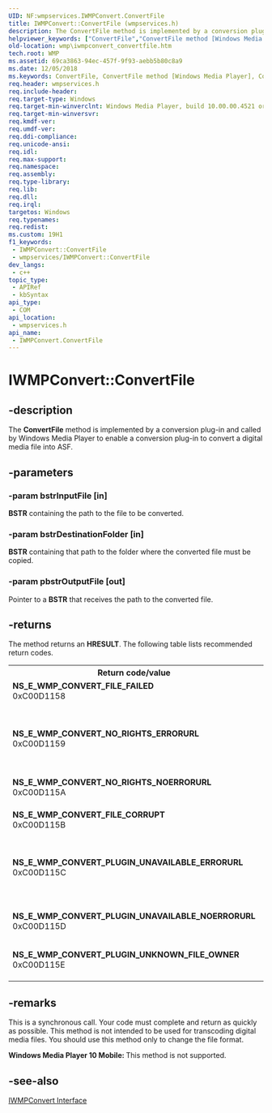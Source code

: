 ```yaml
---
UID: NF:wmpservices.IWMPConvert.ConvertFile
title: IWMPConvert::ConvertFile (wmpservices.h)
description: The ConvertFile method is implemented by a conversion plug-in and called by Windows Media Player to enable a conversion plug-in to convert a digital media file into ASF.
helpviewer_keywords: ["ConvertFile","ConvertFile method [Windows Media Player]","ConvertFile method [Windows Media Player]","IWMPConvert interface","IWMPConvert interface [Windows Media Player]","ConvertFile method","IWMPConvert.ConvertFile","IWMPConvert::ConvertFile","IWMPConvertConvertFile","wmp.iwmpconvert_convertfile","wmpservices/IWMPConvert::ConvertFile"]
old-location: wmp\iwmpconvert_convertfile.htm
tech.root: WMP
ms.assetid: 69ca3863-94ec-457f-9f93-aebb5b80c8a9
ms.date: 12/05/2018
ms.keywords: ConvertFile, ConvertFile method [Windows Media Player], ConvertFile method [Windows Media Player],IWMPConvert interface, IWMPConvert interface [Windows Media Player],ConvertFile method, IWMPConvert.ConvertFile, IWMPConvert::ConvertFile, IWMPConvertConvertFile, wmp.iwmpconvert_convertfile, wmpservices/IWMPConvert::ConvertFile
req.header: wmpservices.h
req.include-header: 
req.target-type: Windows
req.target-min-winverclnt: Windows Media Player, build 10.00.00.4521 or later
req.target-min-winversvr: 
req.kmdf-ver: 
req.umdf-ver: 
req.ddi-compliance: 
req.unicode-ansi: 
req.idl: 
req.max-support: 
req.namespace: 
req.assembly: 
req.type-library: 
req.lib: 
req.dll: 
req.irql: 
targetos: Windows
req.typenames: 
req.redist: 
ms.custom: 19H1
f1_keywords:
 - IWMPConvert::ConvertFile
 - wmpservices/IWMPConvert::ConvertFile
dev_langs:
 - c++
topic_type:
 - APIRef
 - kbSyntax
api_type:
 - COM
api_location:
 - wmpservices.h
api_name:
 - IWMPConvert.ConvertFile
---
```


# IWMPConvert::ConvertFile


## -description

The <b>ConvertFile</b> method is implemented by a conversion plug-in and called by Windows Media Player to enable a conversion plug-in to convert a digital media file into ASF.

## -parameters

### -param bstrInputFile [in]

<b>BSTR</b> containing the path to the file to be converted.

### -param bstrDestinationFolder [in]

<b>BSTR</b> containing that path to the folder where the converted file must be copied.

### -param pbstrOutputFile [out]

Pointer to a <b>BSTR</b> that receives the path to the converted file.

## -returns

The method returns an <b>HRESULT</b>. The following table lists recommended return codes.

<table>
<tr>
<th>Return code/value</th>
<th>Description</th>
</tr>
<tr>
<td width="40%">
<dl>
<dt><b>NS_E_WMP_CONVERT_FILE_FAILED</b></dt>
<dt>0xC00D1158</dt>
</dl>
</td>
<td width="60%">
Unspecified failure while converting the file.

</td>
</tr>
<tr>
<td width="40%">
<dl>
<dt><b>NS_E_WMP_CONVERT_NO_RIGHTS_ERRORURL</b></dt>
<dt>0xC00D1159</dt>
</dl>
</td>
<td width="60%">
The license prohibits file conversion. <b>IWMPConvert::GetErrorURL</b> must return the URL of the webpage that describes the issue.

</td>
</tr>
<tr>
<td width="40%">
<dl>
<dt><b>NS_E_WMP_CONVERT_NO_RIGHTS_NOERRORURL</b></dt>
<dt>0xC00D115A</dt>
</dl>
</td>
<td width="60%">
The license prohibits file conversion. There is no error URL available.

</td>
</tr>
<tr>
<td width="40%">
<dl>
<dt><b>NS_E_WMP_CONVERT_FILE_CORRUPT</b></dt>
<dt>0xC00D115B</dt>
</dl>
</td>
<td width="60%">
The specified file is corrupted.

</td>
</tr>
<tr>
<td width="40%">
<dl>
<dt><b>NS_E_WMP_CONVERT_PLUGIN_UNAVAILABLE_ERRORURL</b></dt>
<dt>0xC00D115C</dt>
</dl>
</td>
<td width="60%">
There is an unspecified problem with the plug-in. <b>IWMPConvert::GetErrorURL</b> must return the URL of the webpage where the user can reinstall the plug-in.

</td>
</tr>
<tr>
<td width="40%">
<dl>
<dt><b>NS_E_WMP_CONVERT_PLUGIN_UNAVAILABLE_NOERRORURL</b></dt>
<dt>0xC00D115D</dt>
</dl>
</td>
<td width="60%">
There is an unspecified problem with the plug-in. There is no error URL available.

</td>
</tr>
<tr>
<td width="40%">
<dl>
<dt><b>NS_E_WMP_CONVERT_PLUGIN_UNKNOWN_FILE_OWNER</b></dt>
<dt>0xC00D115E</dt>
</dl>
</td>
<td width="60%">
This conversion plug-in is not the correct one to convert the current file.

</td>
</tr>
</table>

## -remarks

This is a synchronous call. Your code must complete and return as quickly as possible. This method is not intended to be used for transcoding digital media files. You should use this method only to change the file format.

<b>Windows Media Player 10 Mobile: </b>This method is not supported.

## -see-also

<a href="https://docs.microsoft.com/windows/desktop/api/wmpservices/nn-wmpservices-iwmpconvert">IWMPConvert Interface</a>

